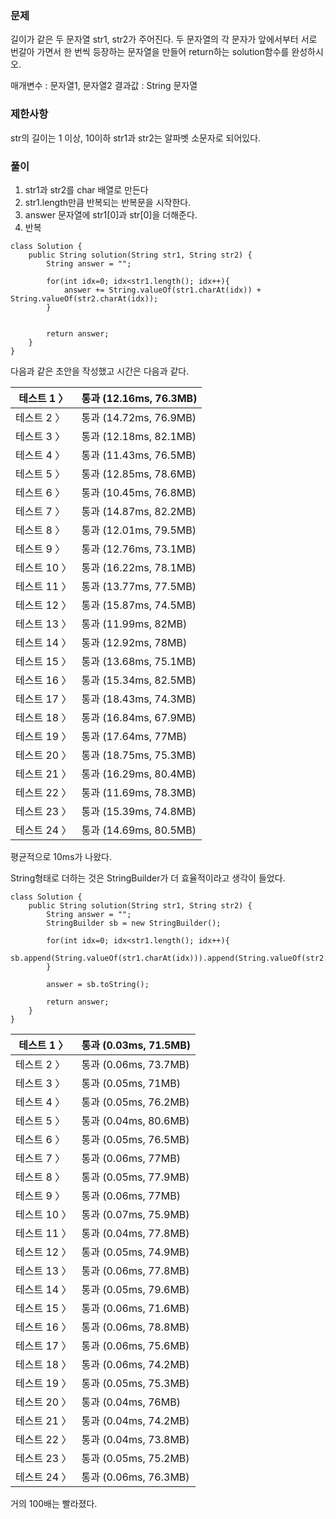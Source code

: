 ### 문제
길이가 같은 두 문자열 str1, str2가 주어진다.
두 문자열의 각 문자가 앞에서부터 서로 번갈아 가면서 한 번씩 등장하는 문자열을 만들어 return하는 solution함수를 완성하시오.	

매개변수 : 문자열1, 문자열2
결과값 : String 문자열

### 제한사항
str의 길이는 1 이상, 10이하
str1과 str2는 알파벳 소문자로 되어있다.

### 풀이
1. str1과 str2를 char 배열로 만든다
2. str1.length만큼 반복되는 반복문을 시작한다.
3. answer 문자열에 str1\[0]과 str\[0]을 더해준다.
4. 반복

```
class Solution {
    public String solution(String str1, String str2) {
        String answer = "";
        
        for(int idx=0; idx<str1.length(); idx++){
            answer += String.valueOf(str1.charAt(idx)) + String.valueOf(str2.charAt(idx));
        }
        
    
        return answer;
    }
}
```
다음과 같은 초안을 작성했고 시간은 다음과 같다.

| 테스트 1 〉 | 통과 (12.16ms, 76.3MB) |
| ---- | ---- |
| 테스트 2 〉 | 통과 (14.72ms, 76.9MB) |
| 테스트 3 〉 | 통과 (12.18ms, 82.1MB) |
| 테스트 4 〉 | 통과 (11.43ms, 76.5MB) |
| 테스트 5 〉 | 통과 (12.85ms, 78.6MB) |
| 테스트 6 〉 | 통과 (10.45ms, 76.8MB) |
| 테스트 7 〉 | 통과 (14.87ms, 82.2MB) |
| 테스트 8 〉 | 통과 (12.01ms, 79.5MB) |
| 테스트 9 〉 | 통과 (12.76ms, 73.1MB) |
| 테스트 10 〉 | 통과 (16.22ms, 78.1MB) |
| 테스트 11 〉 | 통과 (13.77ms, 77.5MB) |
| 테스트 12 〉 | 통과 (15.87ms, 74.5MB) |
| 테스트 13 〉 | 통과 (11.99ms, 82MB) |
| 테스트 14 〉 | 통과 (12.92ms, 78MB) |
| 테스트 15 〉 | 통과 (13.68ms, 75.1MB) |
| 테스트 16 〉 | 통과 (15.34ms, 82.5MB) |
| 테스트 17 〉 | 통과 (18.43ms, 74.3MB) |
| 테스트 18 〉 | 통과 (16.84ms, 67.9MB) |
| 테스트 19 〉 | 통과 (17.64ms, 77MB) |
| 테스트 20 〉 | 통과 (18.75ms, 75.3MB) |
| 테스트 21 〉 | 통과 (16.29ms, 80.4MB) |
| 테스트 22 〉 | 통과 (11.69ms, 78.3MB) |
| 테스트 23 〉 | 통과 (15.39ms, 74.8MB) |
| 테스트 24 〉 | 통과 (14.69ms, 80.5MB) |
평균적으로 10ms가 나왔다.

String형태로 더하는 것은 StringBuilder가 더 효율적이라고 생각이 들었다.

```
class Solution {
    public String solution(String str1, String str2) {
        String answer = "";
        StringBuilder sb = new StringBuilder();
        
        for(int idx=0; idx<str1.length(); idx++){
            sb.append(String.valueOf(str1.charAt(idx))).append(String.valueOf(str2.charAt(idx)));
        }

        answer = sb.toString();
    
        return answer;
    }
}
```


| 테스트 1 〉 | 통과 (0.03ms, 71.5MB) |
| ---- | ---- |
| 테스트 2 〉 | 통과 (0.06ms, 73.7MB) |
| 테스트 3 〉 | 통과 (0.05ms, 71MB) |
| 테스트 4 〉 | 통과 (0.05ms, 76.2MB) |
| 테스트 5 〉 | 통과 (0.04ms, 80.6MB) |
| 테스트 6 〉 | 통과 (0.05ms, 76.5MB) |
| 테스트 7 〉 | 통과 (0.06ms, 77MB) |
| 테스트 8 〉 | 통과 (0.05ms, 77.9MB) |
| 테스트 9 〉 | 통과 (0.06ms, 77MB) |
| 테스트 10 〉 | 통과 (0.07ms, 75.9MB) |
| 테스트 11 〉 | 통과 (0.04ms, 77.8MB) |
| 테스트 12 〉 | 통과 (0.05ms, 74.9MB) |
| 테스트 13 〉 | 통과 (0.06ms, 77.8MB) |
| 테스트 14 〉 | 통과 (0.05ms, 79.6MB) |
| 테스트 15 〉 | 통과 (0.06ms, 71.6MB) |
| 테스트 16 〉 | 통과 (0.06ms, 78.8MB) |
| 테스트 17 〉 | 통과 (0.06ms, 75.6MB) |
| 테스트 18 〉 | 통과 (0.06ms, 74.2MB) |
| 테스트 19 〉 | 통과 (0.05ms, 75.3MB) |
| 테스트 20 〉 | 통과 (0.04ms, 76MB) |
| 테스트 21 〉 | 통과 (0.04ms, 74.2MB) |
| 테스트 22 〉 | 통과 (0.04ms, 73.8MB) |
| 테스트 23 〉 | 통과 (0.05ms, 75.2MB) |
| 테스트 24 〉 | 통과 (0.06ms, 76.3MB) |
거의 100배는 빨라졌다.